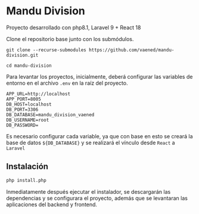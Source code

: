 # Mandu Division
Proyecto desarrollado con php8.1, Laravel 9 + React 18

Clone el repositorio base junto con los submódulos.

```shell
git clone --recurse-submodules https://github.com/vaened/mandu-division.git
```

```shell
cd mandu-division
```

Para levantar los proyectos, inicialmente, deberá configurar las variables de entorno en el archivo `.env` en la raíz del
proyecto.

```dotenv
APP_URL=http://localhost
APP_PORT=8005
DB_HOST=localhost
DB_PORT=3306
DB_DATABASE=mandu_division_vaened
DB_USERNAME=root
DB_PASSWORD=
```

Es necesario configurar cada variable, ya que con base en esto se creará la base de datos `${DB_DATABASE}` y se realizará
el vínculo desde `React` a `Laravel`

## Instalación

```sh
php install.php
```

Inmediatamente después ejecutar el instalador, se descargarán las dependencias y se configurara el proyecto, además que
se levantaran las aplicaciones del backend y frontend.
